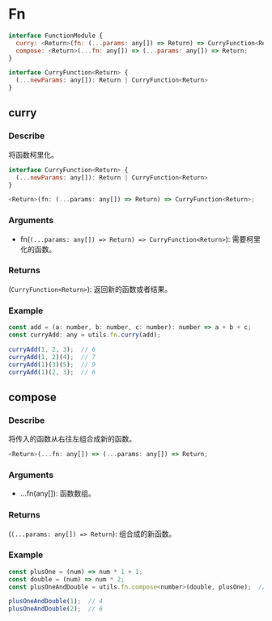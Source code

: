 # Fn
```js
interface FunctionModule {
  curry: <Return>(fn: (...params: any[]) => Return) => CurryFunction<Return>;
  compose: <Return>(...fn: any[]) => (...params: any[]) => Return;
}

interface CurryFunction<Return> {
  (...newParams: any[]): Return | CurryFunction<Return>
}
```

## curry
### Describe
将函数柯里化。
```js
interface CurryFunction<Return> {
  (...newParams: any[]): Return | CurryFunction<Return>
}

<Return>(fn: (...params: any[]) => Return) => CurryFunction<Return>;
```

### Arguments
  - fn(```(...params: any[]) => Return) => CurryFunction<Return>```): 需要柯里化的函数。

### Returns
(```CurryFunction<Return>```): 返回新的函数或者结果。

### Example
```js
const add = (a: number, b: number, c: number): number => a + b + c;
const curryAdd: any = utils.fn.curry(add);

curryAdd(1, 2, 3);  // 6
curryAdd(1, 2)(4);  // 7
curryAdd(1)(3)(5);  // 9
curryAdd(1)(2, 3);  // 6
```

## compose
### Describe
将传入的函数从右往左组合成新的函数。
```js
<Return>(...fn: any[]) => (...params: any[]) => Return;
```

### Arguments
  - ...fn(any[]): 函数数组。

### Returns
(```(...params: any[]) => Return```): 组合成的新函数。

### Example
```js
const plusOne = (num) => num * 1 + 1;
const double = (num) => num * 2;
const plusOneAndDouble = utils.fn.compose<number>(double, plusOne);  // 先加一后乘二

plusOneAndDouble(1);  // 4
plusOneAndDouble(2);  // 6
```